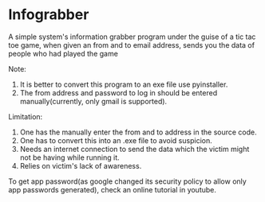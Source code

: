 # Infograbber
A simple system's information grabber program under the guise of a tic tac toe game, when given an from and to email address, sends you the data of people who had played the game

Note: 
  1. It is better to convert this program to an exe file use pyinstaller.
  2. The from address and password to log in should be entered manually(currently, only gmail is supported).

Limitation:
  1. One has the manually enter the from and to address in the source code.
  2. One has to convert this into an .exe file to avoid suspicion.
  3. Needs an internet connection to send the data which the victim might not be having while running it.
  4. Relies on victim's lack of awareness.

To get app password(as google changed its security policy to allow only app passwords generated), check an online tutorial in youtube.
